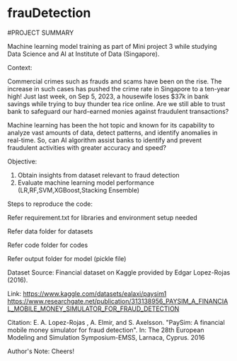 # frauDetection

#PROJECT SUMMARY

Machine learning model training as part of Mini project 3 while studying Data Science and AI at Institute of Data (Singapore).




Context: 

Commercial crimes such as frauds and scams have been on the rise. 
The increase in such cases has pushed the crime rate in Singapore to a ten-year high!
Just last week, on Sep 5, 2023, a housewife loses $37k in bank savings while trying to buy thunder tea rice online.
Are we still able to trust bank to safeguard our hard-earned monies against fraudulent transactions?

Machine learning has been the hot topic and known for its capability to analyze vast amounts of data, detect patterns, and identify anomalies in real-time.
So, can AI algorithm assist banks to identify and prevent fraudulent activities with greater accuracy and speed? 




Objective:

1. Obtain insights from dataset relevant to fraud detection
2. Evaluate machine learning model performance (LR,RF,SVM,XGBoost,Stacking Ensemble)



Steps to reproduce the code: 

Refer requirement.txt for libraries and environment setup needed

Refer data folder for datasets

Refer code folder for codes

Refer output folder for model (pickle file) 


Dataset Source: Financial dataset on Kaggle provided by Edgar Lopez-Rojas (2016). 

Link: https://www.kaggle.com/datasets/ealaxi/paysim1 https://www.researchgate.net/publication/313138956_PAYSIM_A_FINANCIAL_MOBILE_MONEY_SIMULATOR_FOR_FRAUD_DETECTION

Citation: E. A. Lopez-Rojas , A. Elmir, and S. Axelsson. "PaySim: A financial mobile money simulator for fraud detection". In: The 28th European Modeling and Simulation Symposium-EMSS, Larnaca, Cyprus. 2016



Author's Note: Cheers!
